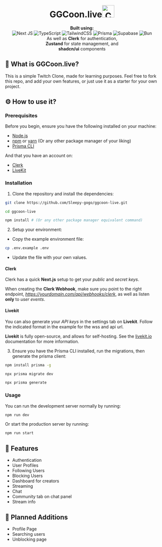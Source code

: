 <h1 align="center">GGCoon.live<img alt="Comet" src="https://fonts.gstatic.com/s/e/notoemoji/latest/2604_fe0f/512.webp" width="40"></h1>

<p align="center">
  <b>Built using:</b><br/>
  <img alt="Next JS" src="https://img.shields.io/badge/Next-black?style=for-the-badge&logo=next.js&logoColor=white">
  <img alt="TypeScript" src="https://img.shields.io/badge/typescript-%23007ACC.svg?style=for-the-badge&logo=typescript&logoColor=white">
  <img alt="TailwindCSS" src="https://img.shields.io/badge/tailwindcss-%2338B2AC.svg?style=for-the-badge&logo=tailwind-css&logoColor=white">
  <img alt="Prisma" src="https://img.shields.io/badge/Prisma-3982CE?style=for-the-badge&logo=Prisma&logoColor=white">
  <img alt="Supabase" src="https://img.shields.io/badge/Supabase-3ECF8E?style=for-the-badge&logo=supabase&logoColor=white">
  <img alt="Bun" src="https://img.shields.io/badge/Bun-%23000000.svg?style=for-the-badge&logo=bun&logoColor=white"><br/>
  As well as <b>Clerk</b> for authentication,<br/>
  <b>Zustand</b> for state management, and<br/>
  <b>shadcn/ui</b> components
</p>

<p align="center">
  
</p>

## 📌 What is GGCoon.live?

This is a simple Twitch Clone, made for learning purposes. Feel free to fork this repo, and add your own features, or just use it as a starter for your own project.

## ⚙ How to use it?

### Prerequisites

Before you begin, ensure you have the following installed on your machine:

- [Node.js](https://nodejs.org/)
- [npm](https://www.npmjs.com/) or [yarn](https://yarnpkg.com/) (Or any other package manager of your liking)
- [Prisma CLI](https://www.prisma.io/docs/orm/tools/prisma-cli#installation)

And that you have an account on:

- [Clerk](https://clerk.com/)
- [LiveKit](https://livekit.io/)

### Installation

1. Clone the repository and install the dependencies:

```bash
git clone https://github.com/Sleepy-gogo/ggcoon-live.git

cd ggcoon-live

npm install # (Or any other package manager equivalent command)
```

2. Setup your environment:

- Copy the example environment file:

```bash
cp .env.example .env
```

- Update the file with your own values.

#### Clerk

Clerk has a quick **Next.js** setup to get your _public_ and _secret keys_.

When creating the **Clerk Webhook**, make sure you point to the right endpoint, _https://yourdomain.com/api/webhooks/clerk_, as well as listen **only** to _user events_.

#### Livekit

You can also generate your _API keys_ in the settings tab on **Livekit**. Follow the indicated format in the example for the wss and api url.

**Livekit** is fully open-source, and allows for self-hosting. See the [livekit.io](https://docs.livekit.io/realtime/self-hosting/) documentation for more information.

3. Ensure you have the Prisma CLI installed, run the migrations, then generate the prisma client:

```bash
npm install prisma -g

npx prisma migrate dev

npx prisma generate
```

### Usage

You can run the development server normally by running:

```bash
npm run dev
```

Or start the production server by running:

```bash
npm run start
```

## 🍁 Features

- Authentication
- User Profiles
- Following Users
- Blocking Users
- Dashboard for creators
- Streaming
- Chat
- Community tab on chat panel
- Stream info

## 📝 Planned Additions

- Profile Page
- Searching users
- Unblocking page

